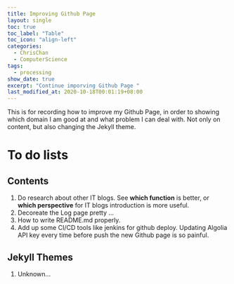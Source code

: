 ```yaml
---
title: Improving Github Page
layout: single
toc: true
toc_label: "Table"
toc_icon: "align-left"
categories:
  - ChrisChan
  - ComputerScience
tags:
  - processing
show_date: true
excerpt: "Continue imporving Github Page "
last_modified_at: 2020-10-18T00:01:19+08:00
---
```


This is for recording how to improve my Github Page, in order to showing which domain I am good at and what problem I can deal with. Not only on content, but also changing the Jekyll theme.

# To do lists

## Contents

1. Do research about other IT blogs. See **which function** is better, or **which perspective** for IT blogs introduction is more useful.
2. Decoreate the Log page pretty ...
3. How to write README.md properly.
4. Add up some CI/CD tools like jenkins for github deploy. Updating Algolia API key every time before push the new Github page is so painful.

## Jekyll Themes

1. Unknown...
